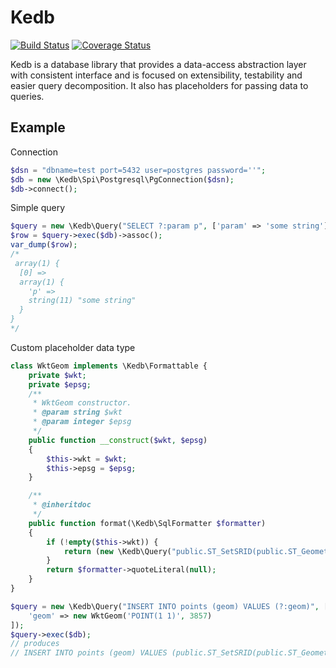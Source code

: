 # Kedb

[![Build Status](https://travis-ci.org/mkedo/kedb.svg?branch=master)](https://travis-ci.org/mkedo/kedb)
[![Coverage Status](https://coveralls.io/repos/github/mkedo/kedb/badge.svg?branch=master)](https://coveralls.io/github/mkedo/kedb?branch=master)

Kedb is a database library that provides a data-access abstraction layer with consistent interface
and is focused on extensibility, testability and easier query decomposition.
It also has placeholders for passing data to queries.

## Example
Connection
```php
$dsn = "dbname=test port=5432 user=postgres password=''";
$db = new \Kedb\Spi\Postgresql\PgConnection($dsn);
$db->connect();
```

Simple query

```php
$query = new \Kedb\Query("SELECT ?:param p", ['param' => 'some string']);
$row = $query->exec($db)->assoc();
var_dump($row);
/*
 array(1) {
  [0] =>
  array(1) {
    'p' =>
    string(11) "some string"
  }
}
*/
```

Custom placeholder data type
```php
class WktGeom implements \Kedb\Formattable {
    private $wkt;
    private $epsg;
    /**
     * WktGeom constructor.
     * @param string $wkt
     * @param integer $epsg
     */
    public function __construct($wkt, $epsg)
    {
        $this->wkt = $wkt;
        $this->epsg = $epsg;
    }

    /**
     * @inheritdoc
     */
    public function format(\Kedb\SqlFormatter $formatter)
    {
        if (!empty($this->wkt)) {
            return (new \Kedb\Query("public.ST_SetSRID(public.ST_GeometryFromText(?), ?)", [$this->wkt, $this->epsg]))->format($formatter);
        }
        return $formatter->quoteLiteral(null);
    }
}

$query = new \Kedb\Query("INSERT INTO points (geom) VALUES (?:geom)", [
    'geom' => new WktGeom('POINT(1 1)', 3857)
]);
$query->exec($db);
// produces
// INSERT INTO points (geom) VALUES (public.ST_SetSRID(public.ST_GeometryFromText('POINT(1 1)'), 3857))
```
